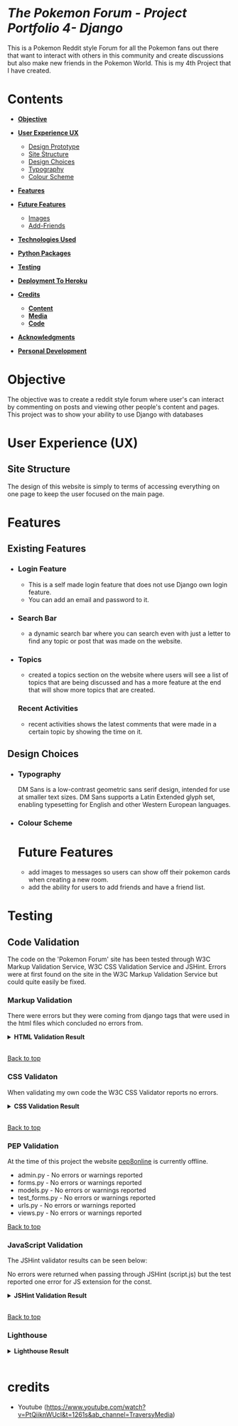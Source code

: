 # **_The Pokemon Forum - Project Portfolio 4- Django_**

This is a Pokemon Reddit style Forum for all the Pokemon fans out there that want to interact with others in this community and create discussions but also make new friends in the Pokemon World.
This is my 4th Project that I have created.

# Contents

- [**Objective**](#objective)
- [**User Experience UX**](#user-experience-ux)

  - [Design Prototype](#design-prototype)
  - [Site Structure](#site-structure)
  - [Design Choices](#design-choices)
  - [Typography](#typography)
  - [Colour Scheme](#colour-scheme)

- [**Features**](#features)
- [**Future Features**](#future-features)
  - [Images](#images)
  - [Add-Friends](#add-friends)
- [**Technologies Used**](#technologies-used)
- [**Python Packages**](#python-packages)
- [**Testing**](#testing)
- [**Deployment To Heroku**](#deployment-to-heroku)
- [**Credits**](#credits)
  - [**Content**](#content)
  - [**Media**](#media)
  - [**Code**](#code)
- [**Acknowledgments**](#acknowledgements)
- [**Personal Development**](#personal-development)

# Objective

The objective was to create a reddit style forum where user's can interact by commenting on posts and viewing other people's content and pages. This project was to show your ability to use Django with databases

# User Experience (UX)

## Site Structure

The design of this website is simply to terms of accessing everything on one page to keep the user focused on the main page.

# Features

## Existing Features

- ### Login Feature
  - This is a self made login
    feature that does not use Django own login feature.
  - You can add an email and password to it.
- ### Search Bar
  - a dynamic search bar where you can search even with just a letter to find any topic or post that was made on the website.
- ### Topics

  - created a topics section on the website where users will see a list of topics that are being discussed and has a more feature at the end that will show more topics that are created.

  ### Recent Activities

  - recent activities shows the latest comments that were made in a certain topic by showing the time on it.

## Design Choices

- ### Typography

  DM Sans is a low-contrast geometric sans serif design, intended for use at smaller text sizes. DM Sans supports a Latin Extended glyph set, enabling typesetting for English and other Western European languages.

- ### Colour Scheme

  <!-- --color-main: #ee1515;
  <br>
  --color-main-light: #e1f6fb;
  <br>
  --color-dark: #3f4156;
  <br>
  --color-dark-medium: #51546e;
  <br>
  --color-dark-light: #696d97;
  <br>
  --color-light: #e5e5e5;
  <br>
  --color-gray: #8b8b8b;
  <br>
  --color-light-gray: #b2bdbd;
  <br>
  --color-bg: #2d2d39;
  <br>
  --color-success: #5dd693;
  <br>
  --color-error: #fc4b0b;
  <br> -->

  # Future Features

  - add images to messages so users can show off their pokemon cards when creating a new room.
  - add the ability for users to add friends and have a friend list.

# Testing

## Code Validation

The code on the 'Pokemon Forum' site has been tested through W3C Markup Validation Service, W3C CSS Validation Service and JSHint. Errors were at first found on the site in the W3C Markup Validation Service but could quite easily be fixed.

### Markup Validation

There were errors but they were coming from django tags that were used in the html files which concluded no errors from.

<details><summary><b>HTML Validation Result</b></summary>

![HTML Result Home Page](static/readme-imgs/base_html.jpg)
![HTML Result Home Page](static/readme-imgs/navbar_html.jpg)

</details><br/>

[Back to top](#table-of-content)

### CSS Validaton

When validating my own code the W3C CSS Validator reports no errors.

<details><summary><b>CSS Validation Result</b></summary>

![CSS Result] <img src="static/readme-imgs/css-validator.jpg">

</details><br/>

[Back to top](#table-of-content)

### PEP Validation

At the time of this project the website [pep8online](http://pep8online.com/) is currently offline.

- admin.py - No errors or warnings reported
- forms.py - No errors or warnings reported
- models.py - No errors or warnings reported
- test_forms.py - No errors or warnings reported
- urls.py - No errors or warnings reported
- views.py - No errors or warnings reported

[Back to top](#table-of-content)

### JavaScript Validation

The JSHint validator results can be seen below:

No errors were returned when passing through JSHint (script.js) but the test reported one error for JS extension for the const.

<details><summary><b>JSHint Validation Result</b></summary>

![JSHint Validation](static/readme-imgs/js_hint.jpg)

</details><br/>

[Back to top](#table-of-content)

### Lighthouse

<details><summary><b>Lighthouse Result</b></summary>

![Lighthouse Result]<img src="static/readme-imgs/lighthouse.jpg">

</details><br/>

# credits

- Youtube (https://www.youtube.com/watch?v=PtQiiknWUcI&t=1261s&ab_channel=TraversyMedia)
